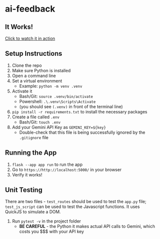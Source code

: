 # ai-feedback

## It Works!

[Click to watch it in action](https://www.youtube.com/watch?v=shqL5b2Y-pM)

## Setup Instructions

1) Clone the repo
2) Make sure Python is installed
3) Open a command line
4) Set a virtual environment
    - Example: `python -m venv .venv`
5) Activate it
    - Bash/Git: `source .venv/bin/activate`
    - Powershell: `.\.venv\Scripts\Activate`
    - (you should see `(.venv)` in front of the terminal line)
6) `pip install -r requirements.txt` to install the necessary packages
7) Create a file called `.env`
    - Bash/Git: `touch .env`
8) Add your Gemini API Key as `GEMINI_KEY=${key}`
    - Double-check that this file is being successfully ignored by the `.gitignore` file


## Running the App

1) `flask --app app run` to run the app
2) Go to `https://http://localhost:5000/` in your browser
3) Verify it works!

## Unit Testing

There are two files - `test_routes` should be used to test the `app.py` file; `test_js_script` can be used to test the Javascript functions. It uses QuickJS to simulate a DOM.

1) Run `pytest -v` in the project folder
    - **BE CAREFUL** - the Python it makes actual API calls to Gemini, which costs you $$$ with your API key
